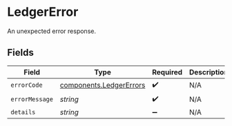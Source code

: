 # LedgerError

An unexpected error response.


## Fields

| Field                                                              | Type                                                               | Required                                                           | Description                                                        |
| ------------------------------------------------------------------ | ------------------------------------------------------------------ | ------------------------------------------------------------------ | ------------------------------------------------------------------ |
| `errorCode`                                                        | [components.LedgerErrors](../../models/components/ledgererrors.md) | :heavy_check_mark:                                                 | N/A                                                                |
| `errorMessage`                                                     | *string*                                                           | :heavy_check_mark:                                                 | N/A                                                                |
| `details`                                                          | *string*                                                           | :heavy_minus_sign:                                                 | N/A                                                                |